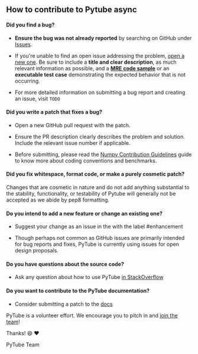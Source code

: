 ## How to contribute to Pytube async

#### **Did you find a bug?**

* **Ensure the bug was not already reported** by searching on GitHub under [Issues](https://github.com/pytube/pytube/issues).

* If you're unable to find an open issue addressing the problem, [open a new one](https://github.com/pytube/pytube/issues/new). Be sure to include a **title and clear description**, as much relevant information as possible, and a **[MRE code sample](https://stackoverflow.com/help/minimal-reproducible-example)** or an **executable test case** demonstrating the expected behavior that is not occurring.

* For more detailed information on submitting a bug report and creating an issue, visit `TODO`

#### **Did you write a patch that fixes a bug?**

* Open a new GitHub pull request with the patch.

* Ensure the PR description clearly describes the problem and solution. Include the relevant issue number if applicable.

* Before submitting, please read the [Numpy Contribution Guidelines](https://numpy.org/devdocs/dev/index.html) guide to know more about coding conventions and benchmarks.

#### **Did you fix whitespace, format code, or make a purely cosmetic patch?**

Changes that are cosmetic in nature and do not add anything substantial to the stability, functionality, or testability of Pytube will generally not be accepted as we abide by pep8 formatting.

#### **Do you intend to add a new feature or change an existing one?**

* Suggest your change as an issue in the with the label #enhancement

* Though perhaps not common as GitHub issues are primarily intended for bug reports and fixes, PyTube is currently using issues for open design proposals.

#### **Do you have questions about the source code?**

* Ask any question about how to use PyTube [in StackOverflow](https://stackoverflow.com/questions/tagged/pytube)

#### **Do you want to contribute to the PyTube documentation?**

* Consider submitting a patch to the [docs](https://github.com/pytube/pytube/tree/master/docs)

PyTube is a volunteer effort. We encourage you to pitch in and [join the team](https://contributors.rubyonrails.org)!

Thanks! :smile: :heart:

PyTube Team
